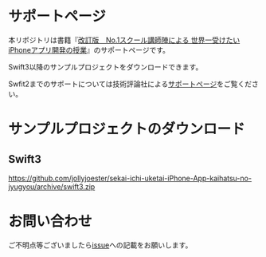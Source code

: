 # サポートページ

本リポジトリは書籍『[改訂版　No.1スクール講師陣による 世界一受けたいiPhoneアプリ開発の授業](http://gihyo.jp/book/2016/978-4-7741-7871-4)』のサポートページです。

Swift3以降のサンプルプロジェクトをダウンロードできます。

Swfit2までのサポートについては技術評論社による[サポートページ](http://gihyo.jp/book/2016/978-4-7741-7871-4/support)をご覧ください。

# サンプルプロジェクトのダウンロード

## Swift3
https://github.com/jollyjoester/sekai-ichi-uketai-iPhone-App-kaihatsu-no-jyugyou/archive/swift3.zip

# お問い合わせ

ご不明点等ございましたら[issue](https://github.com/jollyjoester/sekai-ichi-uketai-iPhone-App-kaihatsu-no-jyugyou/issues)への記載をお願いします。
